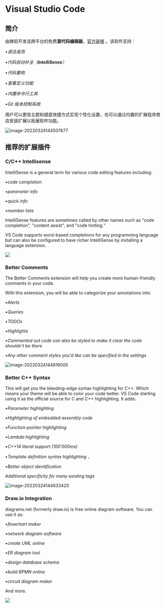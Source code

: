 # Visual Studio Code

## 简介

由微软开发且跨平台的免费**源代码编辑器**，[官方链接](https://code.visualstudio.com/) 。该软件支持：

•*语法高亮*

•*代码自动补全（**IntelliSense**）*

•*代码重构*

•*查看定义功能*

•*内置命令行工具*

•*Git* *版本控制系统*

用户可以更改主题和键盘快捷方式实现个性化设置，也可以通过内置的扩展程序商店安装扩展以拓展软件功能。

![image-20220324144507677](https://gitee.com/FZR95/pic316/raw/master/image-20220324144507677.png)

## 推荐的扩展插件

### C/C++ Intellisense 

IntelliSense is a general term for various code editing features including:

•*code completion*

•*parameter info*

•*quick info*

•*member lists*

IntelliSense features are sometimes called by other names such as "code completion", "content assist", and "code hinting.“

VS Code supports word-based completions for any programming language but can also be configured to have richer IntelliSense by installing a language extension.

![](https://gitee.com/FZR95/pic316/raw/master/intellisense.gif)

### Better Comments

The Better Comments extension will help you create more human-friendly comments in your code.

With this extension, you will be able to categorize your annotations into:

•*Alerts*

•*Queries*

•*TODOs*

•*Highlights*

•*Commented out code can also be styled to make it clear the code shouldn't be there*

•*Any other comment styles you'd like can be specified in the settings*

![image-20220324144816005](https://gitee.com/FZR95/pic316/raw/master/image-20220324144816005.png)

### Better C++ Syntax

This will get you the bleeding-edge syntax highlighting for C++. Which means your theme will be able to color your code better. VS Code starting using it as the official source for C and C++ highlighting. It adds:

•*Parameter highlighting*

•*Highlighting of embedded assembly code* 

•*Function-pointer highlighting*

•*Lambda highlighting*

•*C++14 literal support (100'000ms)*

•*Template definition syntax highlighting* *、*

•*Better object identification*

*Additional specificity for many existing tags*

![image-20220324144833420](https://gitee.com/FZR95/pic316/raw/master/image-20220324144833420.png)

### Draw.io Integration

diagrams.net (formerly draw.io) is free online diagram software. You can use it as:

•*flowchart maker*

•*network diagram software*

•*create UML online*

•*ER diagram tool*

•*design database schema*

•*build BPMN online*

•*circuit diagram maker*

And more.

![](https://gitee.com/FZR95/pic316/raw/master/drawio-png.gif)
